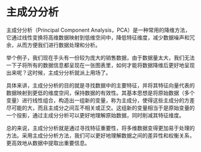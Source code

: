 # 主成分分析

主成分分析（Principal Component Analysis，PCA）是一种常用的降维方法，它通过线性变换将高维数据映射到低维空间中，降低特征维度，减少数据噪声和冗余，从而方便我们进行数据处理和分析。

举个例子，我们现在手头有一份较为庞大的销售数据，由于数据量太大，我们无法一下子将所有的数据信息都呈现在一张图表里，如何才能将数据降维后更好地呈现出来呢？这时候，主成分分析就派上用场了。

具体来讲，主成分分析的目的就是寻找数据中的主要特征，并将其特征向量代表的数据映射到更低的维度空间，保持数据的有效性。其基本思想是将原始数据（多个变量）进行线性组合，构造出一组新的变量，称为主成分，使得这些主成分的方差尽可能的大，而且主成分之间互不相关或正交。这组新的变量相当于是原始变量的一个投影，通过主成分分析可以更好地理解原始数据，同时削减其特征维度。 

总的来说，主成分分析就是通过寻找特征重要性，将多维数据变得更加易于处理的方法。采用主成分分析方法，我们可以更好地理解数据之间的差异性和权衡关系，更高效地从数据中提取出重要信息。